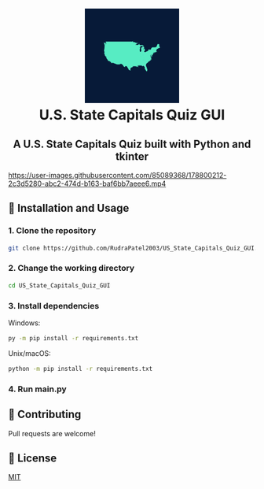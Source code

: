 <h1 align="center">
  <br>
    <img src="https://raw.githubusercontent.com/RudraPatel2003/US_State_Capitals_Quiz_GUI/master/src/assets/images/Logo.png">
  <br>
  U.S. State Capitals Quiz GUI
  <br>
</h1>

<h2 align="center">A U.S. State Capitals Quiz built with Python and tkinter </h2>

https://user-images.githubusercontent.com/85089368/178800212-2c3d5280-abc2-474d-b163-baf6bb7aeee6.mp4

## 🔨 Installation and Usage

### 1\. Clone the repository
```bash
git clone https://github.com/RudraPatel2003/US_State_Capitals_Quiz_GUI.git
```   
### 2\. Change the working directory
```bash
cd US_State_Capitals_Quiz_GUI
```
### 3\. Install dependencies   

Windows:
```bash
py -m pip install -r requirements.txt
```
Unix/macOS:
```bash
python -m pip install -r requirements.txt
```

### 4. Run main.py

## 🤝 Contributing
Pull requests are welcome!

## 📖 License
[MIT](https://choosealicense.com/licenses/mit/)
